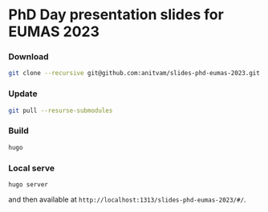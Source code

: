 # PhD Day presentation slides for EUMAS 2023

### Download
```bash
git clone --recursive git@github.com:anitvam/slides-phd-eumas-2023.git
```

### Update
```bash
git pull --resurse-submodules
```

### Build
```bash
hugo
```

### Local serve
```
hugo server
```
and then available at `http://localhost:1313/slides-phd-eumas-2023/#/`.
